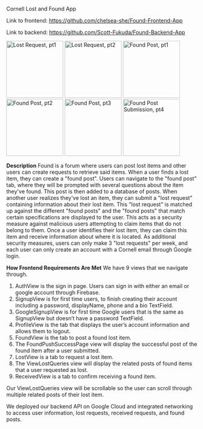 Cornell Lost and Found App

Link to frontend: https://github.com/chelsea-she/Found-Frontend-App

Link to backend: https://github.com/Scott-Fukuda/Found-Backend-App

<img src="https://github.com/user-attachments/assets/86b57444-ec35-46b4-b14a-a2311d30969e" alt="Lost Request, pt1" width="150">
<img src="https://github.com/user-attachments/assets/99e32613-f8df-4a63-bbff-5a22c5e27a1e" alt="Lost Request, pt2" width="150">

<img src="https://github.com/user-attachments/assets/e7c3d754-5114-4f89-a93e-a5e06fcd73d9" alt="Found Post, pt1" width="150">
<img src="https://github.com/user-attachments/assets/ef8dcfbe-4497-4aa9-af1f-274c43d1463d" alt="Found Post, pt2" width="150">
<img src="https://github.com/user-attachments/assets/357149e4-c52c-424d-8f6a-8350eae39489" alt="Found Post, pt3" width="150">

<img src="https://github.com/user-attachments/assets/46fb3dd7-9346-4eb3-902e-deea727c2da4" alt="Found Post Submission, pt4" width="150">

**Description**
Found is a forum where users can post lost items and other users can create requests to retrieve said items. When a user finds a lost item, they can create a "found post".
Users can navigate to the "found post" tab, where they will be prompted with several questions about the item they've found. This post is then added to a database of posts.
When another user realizes they've lost an item, they can submit a "lost request" containing information about their lost item. This "lost request" is matched up against the
different "found posts" and the "found posts" that match certain specifications are displayed to the user. This acts as a security measure against malicious users attempting
to claim items that do not belong to them. Once a user identifies their lost item, they can claim this item and receive information about where it is located. As additional
security measures, users can only make 3 "lost requests" per week, and each user can only create an account with a Cornell email through Google login.

**How Frontend Requirements Are Met**
We have 9 views that we navigate through. 
1) AuthView is the sign in page. Users can sign in with either an email or google account through Firebase.
2) SignupView is for first time users, to finish creating their account including a password, displayName, phone and a bio TextField.
3) GoogleSignupView is for first time Google users that is the same as SignupView but doesn’t have a password TextField.
4) ProfileView is the tab that displays the user’s account information and allows them to logout.
5) FoundView is the tab to post a found lost item.
6) The FoundPushSuccessPage view will display the successful post of the found item after a user submitted.
7) LostView is a tab to request a lost item.
8) The ViewLostQueries view will display the related posts of found items that a user requested as lost.
9) ReceivedView is a tab to confirm receiving a found item.

Our ViewLostQueries view will be scrollable so the user can scroll through multiple related posts of their lost item.

We deployed our backend API on Google Cloud and integrated networking to access user information, lost requests, received requests, and found posts.

